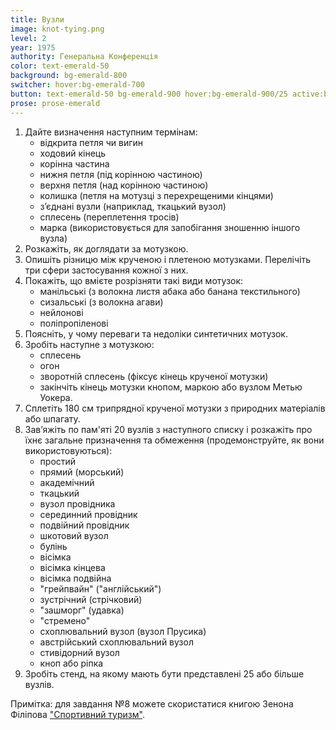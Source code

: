 ```yaml
---
title: Вузли
image: knot-tying.png
level: 2
year: 1975
authority: Генеральна Конференція
color: text-emerald-50
background: bg-emerald-800
switcher: hover:bg-emerald-700
button: text-emerald-50 bg-emerald-900 hover:bg-emerald-900/25 active:bg-emerald-700
prose: prose-emerald
---
```


1. Дайте визначення наступним термінам:
   - відкрита петля чи вигин
   - ходовий кінець
   - корінна частина
   - нижня петля (під корінною частиною)
   - верхня петля (над корінною частиною)
   - колишка (петля на мотузці з перехрещеними кінцями)
   - зʼєднані вузли (наприклад, ткацький вузол)
   - сплесень (переплетення тросів)
   - марка (використовується для запобігання зношенню іншого вузла)
2. Розкажіть, як доглядати за мотузкою.
3. Опишіть різницю між крученою і плетеною мотузками. Перелічіть три сфери застосування кожної з них.
4. Покажіть, що вмієте розрізняти такі види мотузок:
   - манільські (з волокна листя абака або банана текстильного)
   - сизальські (з волокна агави)
   - нейлонові
   - поліпропіленові
5. Поясніть, у чому переваги та недоліки синтетичних мотузок.
6. Зробіть наступне з мотузкою:
   - сплесень
   - огон
   - зворотній сплесень (фіксує кінець крученої мотузки)
   - закінчіть кінець мотузки кнопом, маркою або вузлом Метью Уокера.
7. Сплетіть 180 см трипрядної крученої мотузки з природних матеріалів або шпагату.
8. Завʼяжіть по пам'яті 20 вузлів з наступного списку і розкажіть про їхнє загальне призначення та обмеження (продемонструйте, як вони використовуються):
   - простий
   - прямий (морський)
   - академічний
   - ткацький
   - вузол провідника
   - серединний провідник
   - подвійний провідник
   - шкотовий вузол
   - булінь
   - вісімка
   - вісімка кінцева
   - вісімка подвійна
   - "грейпвайн" ("англійський")
   - зустрічний (стрічковий)
   - "зашморг" (удавка)
   - "стремено"
   - схоплювальний вузол (вузол Прусика)
   - австрійський схоплювальний вузол
   - стивідорний вузол
   - кноп або ріпка
9. Зробіть стенд, на якому мають бути представлені 25 або більше вузлів.

Примітка: для завдання №8 можете скористатися книгою Зенона Філіпова ["Спортивний туризм"](https://tourlib.net/books_ukr/filipov6-2-1.htm).
